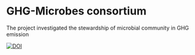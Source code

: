 # GHG-Microbes consortium
The project investigated the stewardship of microbial community in GHG emission

[![DOI](https://zenodo.org/badge/838060160.svg)](https://zenodo.org/doi/10.5281/zenodo.13214256)
